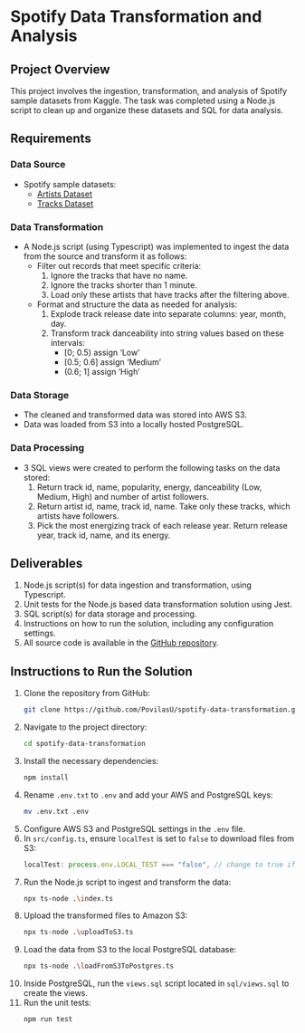 # Spotify Data Transformation and Analysis

## Project Overview

This project involves the ingestion, transformation, and analysis of Spotify sample datasets from Kaggle. The task was completed using a Node.js script to clean up and organize these datasets and SQL for data analysis.

## Requirements

### Data Source

- Spotify sample datasets:
  - [Artists Dataset](https://www.kaggle.com/datasets/yamaerenay/spotify-dataset-19212020-600k-tracks?select=artists.csv)
  - [Tracks Dataset](https://www.kaggle.com/datasets/yamaerenay/spotify-dataset-19212020-600k-tracks?select=tracks.csv)

### Data Transformation

- A Node.js script (using Typescript) was implemented to ingest the data from the source and transform it as follows:
  - Filter out records that meet specific criteria:
    1. Ignore the tracks that have no name.
    2. Ignore the tracks shorter than 1 minute.
    3. Load only these artists that have tracks after the filtering above.
  - Format and structure the data as needed for analysis:
    1. Explode track release date into separate columns: year, month, day.
    2. Transform track danceability into string values based on these intervals:
       - [0; 0.5) assign ‘Low’
       - [0.5; 0.6] assign ‘Medium’
       - (0.6; 1] assign ‘High’

### Data Storage

- The cleaned and transformed data was stored into AWS S3.
- Data was loaded from S3 into a locally hosted PostgreSQL.

### Data Processing

- 3 SQL views were created to perform the following tasks on the data stored:
  1. Return track id, name, popularity, energy, danceability (Low, Medium, High) and number of artist followers.
  2. Return artist id, name, track id, name. Take only these tracks, which artists have followers.
  3. Pick the most energizing track of each release year. Return release year, track id, name, and its energy.

## Deliverables

1. Node.js script(s) for data ingestion and transformation, using Typescript.
2. Unit tests for the Node.js based data transformation solution using Jest.
3. SQL script(s) for data storage and processing.
4. Instructions on how to run the solution, including any configuration settings.
5. All source code is available in the [GitHub repository](https://github.com/PovilasU/spotify-data-transformation).

## Instructions to Run the Solution

1. Clone the repository from GitHub:
   ```sh
   git clone https://github.com/PovilasU/spotify-data-transformation.git
   ```
2. Navigate to the project directory:
   ```sh
   cd spotify-data-transformation
   ```
3. Install the necessary dependencies:
   ```sh
   npm install
   ```
4. Rename `.env.txt` to `.env` and add your AWS and PostgreSQL keys:
   ```sh
   mv .env.txt .env
   ```
5. Configure AWS S3 and PostgreSQL settings in the `.env` file.
6. In `src/config.ts`, ensure `localTest` is set to `false` to download files from S3:
   ```typescript
   localTest: process.env.LOCAL_TEST === "false", // change to true if you don't want to load .csv files from AWS S3 but test with local files
   ```
7. Run the Node.js script to ingest and transform the data:
   ```sh
   npx ts-node .\index.ts
   ```
8. Upload the transformed files to Amazon S3:
   ```sh
   npx ts-node .\uploadToS3.ts
   ```
9. Load the data from S3 to the local PostgreSQL database:
   ```sh
   npx ts-node .\loadFromS3ToPostgres.ts
   ```
10. Inside PostgreSQL, run the `views.sql` script located in `sql/views.sql` to create the views.
11. Run the unit tests:
    ```sh
    npm run test
    ```
